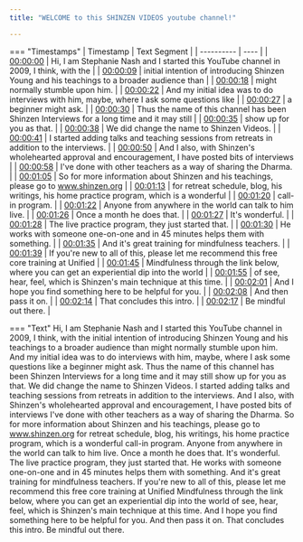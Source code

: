 ```yaml
---
title: "WELCOME to this SHINZEN VIDEOS youtube channel!"

---
```

=== "Timestamps"
    | Timestamp | Text Segment |
    | ---------- | ----  |
    | [00:00:00](https://www.youtube.com/watch?v=zee25D-MDy4&t=0) |  Hi, I am Stephanie Nash and I started this YouTube channel in 2009, I think, with the |
    | [00:00:09](https://www.youtube.com/watch?v=zee25D-MDy4&t=9) |  initial intention of introducing Shinzen Young and his teachings to a broader audience than |
    | [00:00:18](https://www.youtube.com/watch?v=zee25D-MDy4&t=18) |  might normally stumble upon him. |
    | [00:00:22](https://www.youtube.com/watch?v=zee25D-MDy4&t=22) |  And my initial idea was to do interviews with him, maybe, where I ask some questions like |
    | [00:00:27](https://www.youtube.com/watch?v=zee25D-MDy4&t=27) |  a beginner might ask. |
    | [00:00:30](https://www.youtube.com/watch?v=zee25D-MDy4&t=30) |  Thus the name of this channel has been Shinzen Interviews for a long time and it may still |
    | [00:00:35](https://www.youtube.com/watch?v=zee25D-MDy4&t=35) |  show up for you as that. |
    | [00:00:38](https://www.youtube.com/watch?v=zee25D-MDy4&t=38) |  We did change the name to Shinzen Videos. |
    | [00:00:41](https://www.youtube.com/watch?v=zee25D-MDy4&t=41) |  I started adding talks and teaching sessions from retreats in addition to the interviews. |
    | [00:00:50](https://www.youtube.com/watch?v=zee25D-MDy4&t=50) |  And I also, with Shinzen's wholehearted approval and encouragement, I have posted bits of interviews |
    | [00:00:58](https://www.youtube.com/watch?v=zee25D-MDy4&t=58) |  I've done with other teachers as a way of sharing the Dharma. |
    | [00:01:05](https://www.youtube.com/watch?v=zee25D-MDy4&t=65) |  So for more information about Shinzen and his teachings, please go to www.shinzen.org |
    | [00:01:13](https://www.youtube.com/watch?v=zee25D-MDy4&t=73) |  for retreat schedule, blog, his writings, his home practice program, which is a wonderful |
    | [00:01:20](https://www.youtube.com/watch?v=zee25D-MDy4&t=80) |  call-in program. |
    | [00:01:22](https://www.youtube.com/watch?v=zee25D-MDy4&t=82) |  Anyone from anywhere in the world can talk to him live. |
    | [00:01:26](https://www.youtube.com/watch?v=zee25D-MDy4&t=86) |  Once a month he does that. |
    | [00:01:27](https://www.youtube.com/watch?v=zee25D-MDy4&t=87) |  It's wonderful. |
    | [00:01:28](https://www.youtube.com/watch?v=zee25D-MDy4&t=88) |  The live practice program, they just started that. |
    | [00:01:30](https://www.youtube.com/watch?v=zee25D-MDy4&t=90) |  He works with someone one-on-one and in 45 minutes helps them with something. |
    | [00:01:35](https://www.youtube.com/watch?v=zee25D-MDy4&t=95) |  And it's great training for mindfulness teachers. |
    | [00:01:39](https://www.youtube.com/watch?v=zee25D-MDy4&t=99) |  If you're new to all of this, please let me recommend this free core training at Unified |
    | [00:01:45](https://www.youtube.com/watch?v=zee25D-MDy4&t=105) |  Mindfulness through the link below, where you can get an experiential dip into the world |
    | [00:01:55](https://www.youtube.com/watch?v=zee25D-MDy4&t=115) |  of see, hear, feel, which is Shinzen's main technique at this time. |
    | [00:02:01](https://www.youtube.com/watch?v=zee25D-MDy4&t=121) |  And I hope you find something here to be helpful for you. |
    | [00:02:08](https://www.youtube.com/watch?v=zee25D-MDy4&t=128) |  And then pass it on. |
    | [00:02:14](https://www.youtube.com/watch?v=zee25D-MDy4&t=134) |  That concludes this intro. |
    | [00:02:17](https://www.youtube.com/watch?v=zee25D-MDy4&t=137) |  Be mindful out there. |

=== "Text"
     Hi, I am Stephanie Nash and I started this YouTube channel in 2009, I think, with the initial intention of introducing Shinzen Young and his teachings to a broader audience than might normally stumble upon him. And my initial idea was to do interviews with him, maybe, where I ask some questions like a beginner might ask. Thus the name of this channel has been Shinzen Interviews for a long time and it may still show up for you as that. We did change the name to Shinzen Videos. I started adding talks and teaching sessions from retreats in addition to the interviews. And I also, with Shinzen's wholehearted approval and encouragement, I have posted bits of interviews I've done with other teachers as a way of sharing the Dharma. So for more information about Shinzen and his teachings, please go to www.shinzen.org for retreat schedule, blog, his writings, his home practice program, which is a wonderful call-in program. Anyone from anywhere in the world can talk to him live. Once a month he does that. It's wonderful. The live practice program, they just started that. He works with someone one-on-one and in 45 minutes helps them with something. And it's great training for mindfulness teachers. If you're new to all of this, please let me recommend this free core training at Unified Mindfulness through the link below, where you can get an experiential dip into the world of see, hear, feel, which is Shinzen's main technique at this time. And I hope you find something here to be helpful for you. And then pass it on. That concludes this intro. Be mindful out there.
